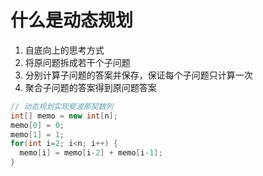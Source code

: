 # 什么是动态规划
1. 自底向上的思考方式
2. 将原问题拆成若干个子问题
3. 分别计算子问题的答案并保存，保证每个子问题只计算一次
4. 聚合子问题的答案得到原问题答案

```java
// 动态规划实现斐波那契数列
int[] memo = new int[n];
memo[0] = 0;
memo[1] = 1;
for(int i=2; i<n; i++) {
  memo[i] = memo[i-2] + memo[i-1];
}
```